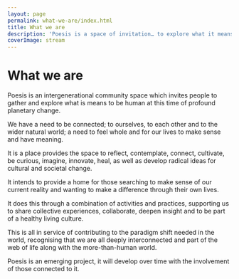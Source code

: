 ```yaml
---
layout: page
permalink: what-we-are/index.html
title: What we are
description: 'Poesis is a space of invitation… to explore what it means to be human at this point of profound planetary change; using our hands, heart and soul, as well as our relationship with systems and society.'
coverImage: stream
---
```


# What we are

<p>
  Poesis is an intergenerational community space which invites people to gather
  and explore what is means to be human at this time of profound planetary
  change.
</p>
<p>
  We have a need to be connected; to ourselves, to each other and to the wider
  natural world; a need to feel whole and for our lives to make sense and have
  meaning.
</p>
<p>
  It is a place provides the space to reflect, contemplate, connect, cultivate,
  be curious, imagine, innovate, heal, as well as develop radical ideas for
  cultural and societal change.
</p>
<p>
  It intends to provide a home for those searching to make sense of our current
  reality and wanting to make a difference through their own lives.
</p>
<p>
  It does this through a combination of activities and practices, supporting us
  to share collective experiences, collaborate, deepen insight and to be part of
  a healthy living culture.
</p>
<p>
  This is all in service of contributing to the paradigm shift needed in the
  world, recognising that we are all deeply interconnected and part of the web
  of life along with the more-than-human world.
</p>
<p>
  Poesis is an emerging project, it will develop over time with the involvement
  of those connected to it.
</p>
